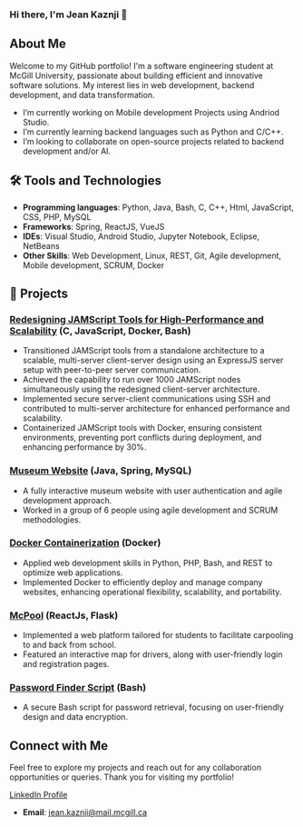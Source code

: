 ### Hi there, I'm Jean Kaznji 👋

## About Me

Welcome to my GitHub portfolio! I'm a software engineering student at McGill University, passionate about building efficient and innovative software solutions. My interest lies in web development, backend development, and data transformation.

- I’m currently working on Mobile development Projects using Andriod Studio.
- I’m currently learning backend languages such as Python and C/C++.
- I’m looking to collaborate on open-source projects related to backend development and/or AI.

## 🛠 Tools and Technologies 
- **Programming languages**: Python, Java, Bash, C, C++, Html, JavaScript, CSS, PHP, MySQL
- **Frameworks**: Spring, ReactJS, VueJS
- **IDEs**: Visual Studio, Android Studio, Jupyter Notebook, Eclipse, NetBeans
- **Other Skills**: Web Development, Linux, REST, Git, Agile development, Mobile development, SCRUM, Docker

## 💼 Projects

### [Redesigning JAMScript Tools for High-Performance and Scalability](https://github.com/JeanKa25/JAMScript) (C, JavaScript, Docker, Bash)
- Transitioned JAMScript tools from a standalone architecture to a scalable, multi-server client-server design using an ExpressJS server setup with peer-to-peer server communication.
- Achieved the capability to run over 1000 JAMScript nodes simultaneously using the redesigned client-server architecture.
- Implemented secure server-client communications using SSH and contributed to multi-server architecture for enhanced performance and scalability.
- Containerized JAMScript tools with Docker, ensuring consistent environments, preventing port conflicts during deployment, and enhancing performance by 30%.

### [Museum Website](https://github.com/McGill-ECSE321-Fall2022/project-group-07) (Java, Spring, MySQL)
- A fully interactive museum website with user authentication and agile development approach.
- Worked in a group of 6 people using agile development and SCRUM methodologies.

### [Docker Containerization](https://github.com/JeanKa25/Docker-Containerization) (Docker)
- Applied web development skills in Python, PHP, Bash, and REST to optimize web applications.
- Implemented Docker to efficiently deploy and manage company websites, enhancing operational flexibility, scalability, and portability.

### [McPool](https://github.com/YazdanZ/McGill-ECSE428-Project) (ReactJs, Flask)
- Implemented a web platform tailored for students to facilitate carpooling to and back from school.
- Featured an interactive map for drivers, along with user-friendly login and registration pages.

### [Password Finder Script](https://github.com/JeanKa25/Password-Finder) (Bash)
- A secure Bash script for password retrieval, focusing on user-friendly design and data encryption.

## Connect with Me

Feel free to explore my projects and reach out for any collaboration opportunities or queries. Thank you for visiting my portfolio!

[LinkedIn Profile](https://www.linkedin.com/in/jean-kaznji/)

- **Email**: jean.kaznji@mail.mcgill.ca


<!--
**JeanKa25/Jeanka25** is a ✨ _special_ ✨ repository because its `README.md` (this file) appears on your GitHub profile.

Here are some ideas to get you started:

- 🔭 I’m currently working on ...
- 🌱 I’m currently learning ...
- 👯 I’m looking to collaborate on ...
- 🤔 I’m looking for help with ...
- 💬 Ask me about ...
- 📫 How to reach me: ...
- 😄 Pronouns: ...
- ⚡ Fun fact: ...
-->
